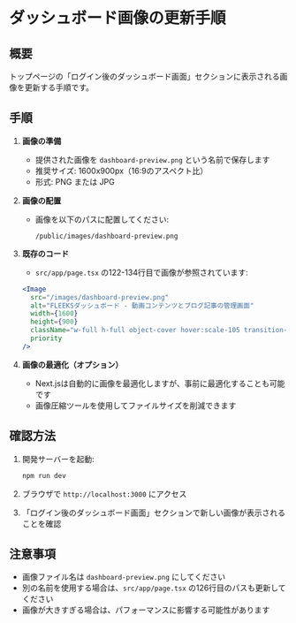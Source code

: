 # ダッシュボード画像の更新手順

## 概要
トップページの「ログイン後のダッシュボード画面」セクションに表示される画像を更新する手順です。

## 手順

1. **画像の準備**
   - 提供された画像を `dashboard-preview.png` という名前で保存します
   - 推奨サイズ: 1600x900px（16:9のアスペクト比）
   - 形式: PNG または JPG

2. **画像の配置**
   - 画像を以下のパスに配置してください:
     ```
     /public/images/dashboard-preview.png
     ```

3. **既存のコード**
   - `src/app/page.tsx` の122-134行目で画像が参照されています:
   ```jsx
   <Image
     src="/images/dashboard-preview.png"
     alt="FLEEKSダッシュボード - 動画コンテンツとブログ記事の管理画面"
     width={1600}
     height={900}
     className="w-full h-full object-cover hover:scale-105 transition-transform duration-500"
     priority
   />
   ```

4. **画像の最適化（オプション）**
   - Next.jsは自動的に画像を最適化しますが、事前に最適化することも可能です
   - 画像圧縮ツールを使用してファイルサイズを削減できます

## 確認方法

1. 開発サーバーを起動:
   ```bash
   npm run dev
   ```

2. ブラウザで `http://localhost:3000` にアクセス

3. 「ログイン後のダッシュボード画面」セクションで新しい画像が表示されることを確認

## 注意事項

- 画像ファイル名は `dashboard-preview.png` にしてください
- 別の名前を使用する場合は、`src/app/page.tsx` の126行目のパスも更新してください
- 画像が大きすぎる場合は、パフォーマンスに影響する可能性があります